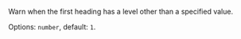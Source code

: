 Warn when the first heading has a level other than a specified value.

Options: `number`, default: `1`.